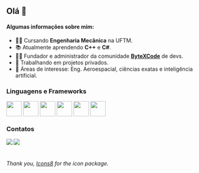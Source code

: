 ## Olá 👋

#### Algumas informações sobre mim:
- 👨‍🎓 Cursando **Engenharia Mecânica** na UFTM.
- 📚 Atualmente aprendendo **C++** e **C#**.
- 🙋‍♂️ Fundador e administrador da comunidade **<a href='https://paginadelinks.com/developers' target='_blank'>ByteXCode</a>** de devs.
- 🚀 Trabalhando em projetos privados.
- 💬 Áreas de interesse: Eng. Aeroespacial, ciências exatas e inteligência artificial.

### **Linguagens e Frameworks**
<div style='display: inline_block'>
    <img align='center' src='https://img.icons8.com/color/48/null/javascript--v1.png' height='40' width='40'>
    <img align='center' src='https://img.icons8.com/color/48/null/html-5--v1.png' height='40' width='40'>
    <img align='center' src='https://img.icons8.com/color/48/null/css3.png' height='40' width='40'>
    <img align='center' src='https://img.icons8.com/color/48/null/python--v1.png' height='40' width='40'>
    <img align='center' src='https://img.icons8.com/color/48/null/mysql-logo.png' height='40' width='40'>
    <img align='center' src='https://img.icons8.com/offices/30/null/php-logo.png' height='40' width='40'>
</div>

### **Contatos**
<div style='display: inline_block; vertical-align: center;'>
    <b>
        <a href='https://www.linkedin.com/in/valdivino-rodrigues-31176b193/' target='_blank'><img src="https://img.shields.io/badge/-LinkedIn-%230077B5?style=for-the-badge&logo=linkedin&logoColor=white"></a>
        <a href='mailto:valdivino.office@gmail.com' target='_blank'><img src="https://img.shields.io/badge/-Gmail-%23333?style=for-the-badge&logo=gmail&logoColor=white&color=red"></a>
    </b>
</div>
<br>

###### Thank you, <a target="_blank" href="https://icons8.com/">Icons8</a> for the icon package.
